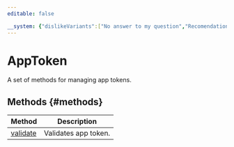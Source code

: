 ```yaml
---
editable: false

__system: {"dislikeVariants":["No answer to my question","Recomendations didn't help","The content doesn't match title","Other"]}
---
```



# AppToken
A set of methods for managing app tokens.

## Methods {#methods}
Method | Description
--- | ---
[validate](validate.md) | Validates app token.